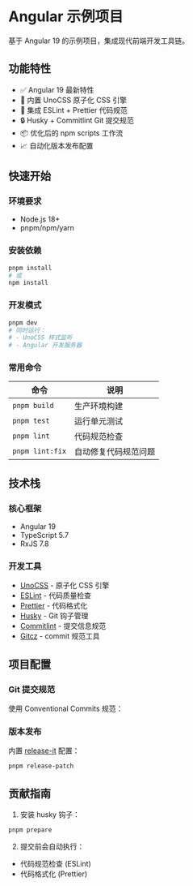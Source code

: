 # Angular 示例项目

基于 Angular 19 的示例项目，集成现代前端开发工具链。

## 功能特性

- ✅ Angular 19 最新特性
- 🚀 内置 UnoCSS 原子化 CSS 引擎
- 🔧 集成 ESLint + Prettier 代码规范
- 🔒 Husky + Commitlint Git 提交规范
- 📦 优化后的 npm scripts 工作流
- 📈 自动化版本发布配置

## 快速开始

### 环境要求

- Node.js 18+
- pnpm/npm/yarn

### 安装依赖

```bash
pnpm install
# 或
npm install
```

### 开发模式

```bash
pnpm dev
# 同时运行：
# - UnoCSS 样式监听
# - Angular 开发服务器
```

### 常用命令

| 命令            | 说明                 |
| --------------- | -------------------- |
| `pnpm build`    | 生产环境构建         |
| `pnpm test`     | 运行单元测试         |
| `pnpm lint`     | 代码规范检查         |
| `pnpm lint:fix` | 自动修复代码规范问题 |

## 技术栈

### 核心框架

- Angular 19
- TypeScript 5.7
- RxJS 7.8

### 开发工具

- [UnoCSS](https://unocss.dev/) - 原子化 CSS 引擎
- [ESLint](https://eslint.org/) - 代码质量检查
- [Prettier](https://prettier.io/) - 代码格式化
- [Husky](https://typicode.github.io/husky/) - Git 钩子管理
- [Commitlint](https://commitlint.js.org/) - 提交信息规范
- [Gitcz](https://github.com/streamich/git-cz) - commit 规范工具

## 项目配置

### Git 提交规范

使用 Conventional Commits 规范：

### 版本发布

内置 [release-it](https://github.com/release-it/release-it) 配置：

```bash
pnpm release-patch
```

## 贡献指南

1. 安装 husky 钩子：

```bash
pnpm prepare
```

2. 提交前会自动执行：

- 代码规范检查 (ESLint)
- 代码格式化 (Prettier)
